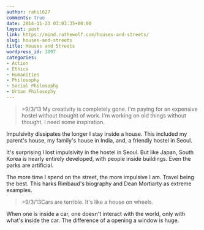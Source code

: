 ```yaml
---
author: rahil627
comments: true
date: 2014-11-23 03:03:35+00:00
layout: post
link: https://mind.rathewolf.com/houses-and-streets/
slug: houses-and-streets
title: Houses and Streets
wordpress_id: 3097
categories:
- Action
- Ethics
- Humanities
- Philosophy
- Social Philosophy
- Urban Philosophy
---
```


<blockquote>>9/3/13
My creativity is completely gone. I'm paying for an expensive hostel without thought of work. I'm working on old things without thought. I need some inspiration.</blockquote>



Impulsivity dissipates the longer I stay inside a house. This included my parent's house, my family's house in India, and, a friendly hostel in Seoul.

It's surprising I lost impulsivity in the hostel in Seoul. But like Japan, South Korea is nearly entirely developed, with people inside buildings. Even the parks are artificial.

The more time I spend on the street, the more impulsive I am. Travel being the best. This harks Rimbaud's biography and Dean Mortiarty as extreme examples.



<blockquote>>9/3/13Cars are terrible. It's like a house on wheels.</blockquote>



When one is inside a car, one doesn't interact with the world, only with what's inside the car. The difference of a opening a window is huge.
